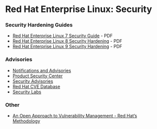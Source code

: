 # Red Hat Enterprise Linux: Security

### Security Hardening Guides
- [Red Hat Enterprise Linux 7 Security Guide](https://access.redhat.com/documentation/en-us/red_hat_enterprise_linux/7/pdf/security_guide/security-guide.pdf) - PDF
- [Red Hat Enterprise Linux 8 Security Hardening](https://access.redhat.com/documentation/en-us/red_hat_enterprise_linux/8/pdf/security_hardening/red_hat_enterprise_linux-8-security_hardening-en-us.pdf) - PDF
- [Red Hat Enterprise Linux 9 Security Hardening](https://access.redhat.com/documentation/en-us/red_hat_enterprise_linux/9/pdf/security_hardening/red_hat_enterprise_linux-9-security_hardening-en-us.pdf) - PDF

### Advisories
- [Notifications and Advisories](https://access.redhat.com/documentation/en-us/red_hat_enterprise_linux/9/pdf/security_hardening/red_hat_enterprise_linux-9-security_hardening-en-us.pdf)
- [Product Security Center](https://access.redhat.com/security/)
- [Security Advisories](https://access.redhat.com/security/security-updates/security-advisories)
- [Red Hat CVE Database](https://access.redhat.com/security/security-updates/cve)
- [Security Labs](https://access.redhat.com/security/security-updates/security-labs)

### Other
- [An Open Approach to Vulnerability Management - Red Hat’s Methodology](https://access.redhat.com/sites/default/files/pages/attachments/an_open_approach_to_vulnerability_management_v1.5.pdf)
